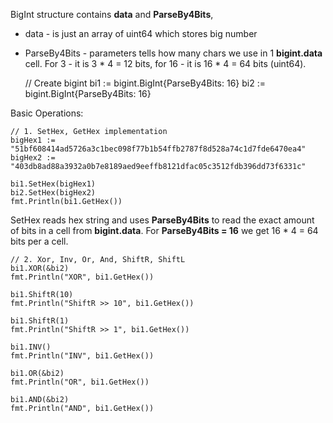 BigInt structure contains __data__ and __ParseBy4Bits__,
- data - is just an array of uint64 which stores big number
- ParseBy4Bits - parameters tells how many chars we use in 1 __bigint.data__ cell. 
For 3 - it is 3 * 4 = 12 bits, for 16 - it is 16 * 4 = 64 bits (uint64).


 
    // Create bigint
	bi1 := bigint.BigInt{ParseBy4Bits: 16}
	bi2 := bigint.BigInt{ParseBy4Bits: 16}


Basic Operations:

	// 1. SetHex, GetHex implementation
    bigHex1 := "51bf608414ad5726a3c1bec098f77b1b54ffb2787f8d528a74c1d7fde6470ea4"
    bigHex2 := "403db8ad88a3932a0b7e8189aed9eeffb8121dfac05c3512fdb396dd73f6331c"

	bi1.SetHex(bigHex1)
	bi2.SetHex(bigHex2)
	fmt.Println(bi1.GetHex())

SetHex reads hex string and uses __ParseBy4Bits__ to read the exact amount 
of bits in a cell from __bigint.data__. For __ParseBy4Bits = 16__ we get 16 * 4 = 64 bits per a cell.

	// 2. Xor, Inv, Or, And, ShiftR, ShiftL
	bi1.XOR(&bi2)
	fmt.Println("XOR", bi1.GetHex())

	bi1.ShiftR(10)
	fmt.Println("ShiftR >> 10", bi1.GetHex())

	bi1.ShiftR(1)
	fmt.Println("ShiftR >> 1", bi1.GetHex())

	bi1.INV()
	fmt.Println("INV", bi1.GetHex())

	bi1.OR(&bi2)
	fmt.Println("OR", bi1.GetHex())

	bi1.AND(&bi2)
	fmt.Println("AND", bi1.GetHex())